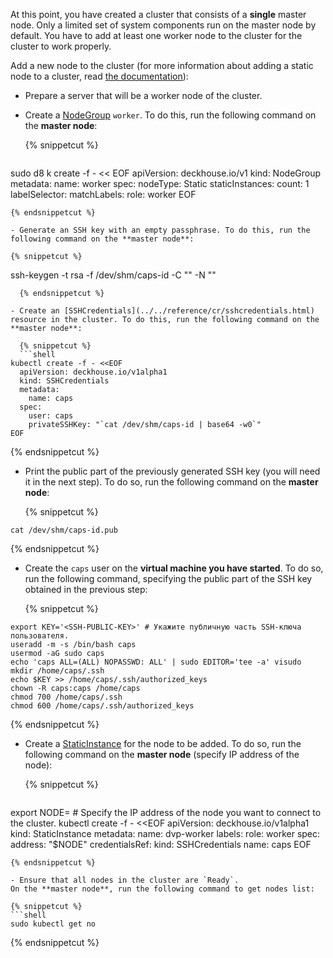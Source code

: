 <script type="text/javascript" src='{{ assets["getting-started.js"].digest_path }}'></script>
<script type="text/javascript" src='{{ assets["getting-started-access.js"].digest_path }}'></script>
<script type="text/javascript" src='{{ assets["bcrypt.js"].digest_path }}'></script>

At this point, you have created a cluster that consists of a **single** master node. Only a limited set of system components run on the master node by default. You have to add at least one worker node to the cluster for the cluster to work properly.

Add a new node to the cluster (for more information about adding a static node to a cluster, read [the documentation](../documentation/admin/platform-management/node-management/adding-node.html)):

- Prepare a server that will be a worker node of the cluster.

- Create a [NodeGroup](../../reference/cr/nodegroup.html) `worker`. To do this, run the following command on the **master node**:

  {% snippetcut %}
  ```shell
sudo d8 k create -f - << EOF
  apiVersion: deckhouse.io/v1
  kind: NodeGroup
  metadata:
    name: worker
  spec:
    nodeType: Static
    staticInstances:
      count: 1
      labelSelector:
        matchLabels:
          role: worker
EOF
  ```
  {% endsnippetcut %}
  
- Generate an SSH key with an empty passphrase. To do this, run the following command on the **master node**:

  {% snippetcut %}
```
ssh-keygen -t rsa -f /dev/shm/caps-id -C "" -N ""
```
  {% endsnippetcut %}

- Create an [SSHCredentials](../../reference/cr/sshcredentials.html) resource in the cluster. To do this, run the following command on the **master node**:

  {% snippetcut %}
  ```shell
kubectl create -f - <<EOF
  apiVersion: deckhouse.io/v1alpha1
  kind: SSHCredentials
  metadata:
    name: caps
  spec:
    user: caps
    privateSSHKey: "`cat /dev/shm/caps-id | base64 -w0`"
EOF
  ```
  {% endsnippetcut %}

- Print the public part of the previously generated SSH key (you will need it in the next step). To do so, run the following command on the **master node**:

  {% snippetcut %}
```
cat /dev/shm/caps-id.pub
```
{% endsnippetcut %}

- Create the `caps` user on the **virtual machine you have started**. To do so, run the following command, specifying the public part of the SSH key obtained in the previous step:

  {% snippetcut %}
```shell
export KEY='<SSH-PUBLIC-KEY>' # Укажите публичную часть SSH-ключа пользователя.
useradd -m -s /bin/bash caps
usermod -aG sudo caps
echo 'caps ALL=(ALL) NOPASSWD: ALL' | sudo EDITOR='tee -a' visudo
mkdir /home/caps/.ssh
echo $KEY >> /home/caps/.ssh/authorized_keys
chown -R caps:caps /home/caps
chmod 700 /home/caps/.ssh
chmod 600 /home/caps/.ssh/authorized_keys
```
  {% endsnippetcut %}

- Create a [StaticInstance](../../reference/cr/staticinstance.html) for the node to be added. To do so, run the following command on the **master node** (specify IP address of the node):

  {% snippetcut %}
  ```shell
export NODE=<NODE-IP-ADDRESS> # Specify the IP address of the node you want to connect to the cluster.
  kubectl create -f - <<EOF
  apiVersion: deckhouse.io/v1alpha1
  kind: StaticInstance
  metadata:
    name: dvp-worker
    labels:
      role: worker
  spec:
    address: "$NODE"
    credentialsRef:
      kind: SSHCredentials
      name: caps
EOF
  ```
  {% endsnippetcut %}

- Ensure that all nodes in the cluster are `Ready`.
  On the **master node**, run the following command to get nodes list:

  {% snippetcut %}
```shell
sudo kubectl get no
```
  {% endsnippetcut %}
